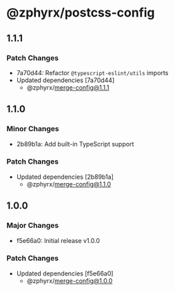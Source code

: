# @zphyrx/postcss-config

## 1.1.1

### Patch Changes

- 7a70d44: Refactor `@typescript-eslint/utils` imports
- Updated dependencies [7a70d44]
  - @zphyrx/merge-config@1.1.1

## 1.1.0

### Minor Changes

- 2b89b1a: Add built-in TypeScript support

### Patch Changes

- Updated dependencies [2b89b1a]
  - @zphyrx/merge-config@1.1.0

## 1.0.0

### Major Changes

- f5e66a0: Initial release v1.0.0

### Patch Changes

- Updated dependencies [f5e66a0]
  - @zphyrx/merge-config@1.0.0

